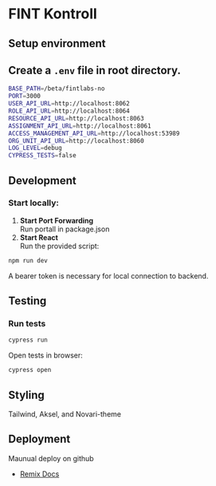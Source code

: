 # FINT Kontroll

## Setup environment

## Create a `.env` file in root directory.

```sh
BASE_PATH=/beta/fintlabs-no
PORT=3000
USER_API_URL=http://localhost:8062
ROLE_API_URL=http://localhost:8064
RESOURCE_API_URL=http://localhost:8063
ASSIGNMENT_API_URL=http://localhost:8061
ACCESS_MANAGEMENT_API_URL=http://localhost:53989
ORG_UNIT_API_URL=http://localhost:8060
LOG_LEVEL=debug
CYPRESS_TESTS=false
```

## Development

### Start locally:

1. **Start Port Forwarding**  
   Run portall in package.json
1. **Start React**  
   Run the provided script:

```sh
npm run dev
```

A bearer token is necessary for local connection to backend.

## Testing

### Run tests

```bash
cypress run
```

Open tests in browser:

```bash
cypress open
```

## Styling

Tailwind, Aksel, and Novari-theme

## Deployment

Maunual deploy on github

- [Remix Docs](https://remix.run/docs)
